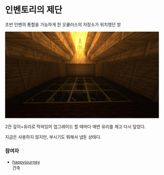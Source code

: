 # 인벤토리의 제단

초반 인벤의 통합을 가능하게 한 오큘러스의 저장소가 위치했던 방

![asdf](../../asset/buildings/inventory_altar/main.jpg)

2칸 깊이+유리로 막혀있어 업그레이드 할 때마다 매번 유리를 깨고 다시 덮었다.

지금은 사용하지 않지만, 부시기도 뭐해서 냅둔 상태다.

### 참여자
<!-- tag_source_open:description:member_contribute -->
- [happyjourney](../members/happyjourney.md)  
건축
<!-- tag_close-->